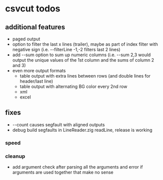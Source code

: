 # csvcut todos

## additional features
* paged output
* option to filter the last x lines (trailer), maybe as part of index filter with negative sign (i.e. --filterLine -1,-2 filters last 2 lines)
* add --sum option to sum up numeric columns (i.e. --sum 2,3 would output the unique values of the 1st column and the sums of column 2 and 3)
* even more output formats
  * table output with extra lines between rows (and double lines for header/last line)
  * table output with alternating BG color every 2nd row
  * xml
  * excel

## fixes
* --count causes segfault with aligned outputs
* debug build segfaults in LineReader.zig readLine, release is working

### speed

### cleanup
* add argument check after parsing all the arguments and error if arguments are used together that make no sense
